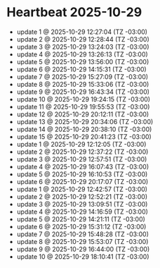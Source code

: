 # Heartbeat 2025-10-29
- update 1 @ 2025-10-29 12:27:04 (TZ -03:00)
- update 2 @ 2025-10-29 12:28:44 (TZ -03:00)
- update 3 @ 2025-10-29 13:24:03 (TZ -03:00)
- update 4 @ 2025-10-29 13:26:13 (TZ -03:00)
- update 5 @ 2025-10-29 13:56:00 (TZ -03:00)
- update 6 @ 2025-10-29 14:15:31 (TZ -03:00)
- update 7 @ 2025-10-29 15:27:09 (TZ -03:00)
- update 8 @ 2025-10-29 15:33:06 (TZ -03:00)
- update 9 @ 2025-10-29 16:43:34 (TZ -03:00)
- update 10 @ 2025-10-29 19:24:15 (TZ -03:00)
- update 11 @ 2025-10-29 19:55:53 (TZ -03:00)
- update 12 @ 2025-10-29 20:12:11 (TZ -03:00)
- update 13 @ 2025-10-29 20:34:06 (TZ -03:00)
- update 14 @ 2025-10-29 20:38:10 (TZ -03:00)
- update 15 @ 2025-10-29 20:41:23 (TZ -03:00)
- update 1 @ 2025-10-29 12:12:05 (TZ -03:00)
- update 2 @ 2025-10-29 12:37:22 (TZ -03:00)
- update 3 @ 2025-10-29 12:57:51 (TZ -03:00)
- update 4 @ 2025-10-29 16:07:43 (TZ -03:00)
- update 5 @ 2025-10-29 16:10:53 (TZ -03:00)
- update 6 @ 2025-10-29 20:17:07 (TZ -03:00)
- update 1 @ 2025-10-29 12:42:57 (TZ -03:00)
- update 2 @ 2025-10-29 12:52:21 (TZ -03:00)
- update 3 @ 2025-10-29 13:09:51 (TZ -03:00)
- update 4 @ 2025-10-29 14:16:59 (TZ -03:00)
- update 5 @ 2025-10-29 14:21:11 (TZ -03:00)
- update 6 @ 2025-10-29 15:31:12 (TZ -03:00)
- update 7 @ 2025-10-29 15:48:28 (TZ -03:00)
- update 8 @ 2025-10-29 15:53:07 (TZ -03:00)
- update 9 @ 2025-10-29 16:44:00 (TZ -03:00)
- update 10 @ 2025-10-29 18:10:41 (TZ -03:00)
